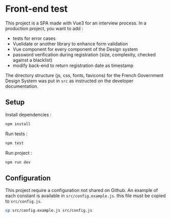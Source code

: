# Front-end test

This project is a SPA made with Vue3 for an interview process.
In a production project, you want to add :
- tests for error cases
- Vuelidate or another library to enhance form validation
- Vue component for every component of the Design system
- password verification during registration (size, complexity, checked against a blacklist)
- modify back-end to return registration date as timestamp

The directory structure (js, css, fonts, favicons) for the French Government Design System was put in `src` as instructed on the developer documentation.

## Setup

Install dependencies :
```sh
npm install
```

Run tests :
```sh
npm test
```

Run project :
```sh
npm run dev
```

## Configuration

This project require a configuration not shared on Github.
An example of each constant is available in `src/config.example.js`.
this file must be copied to `src/config.js`.

```sh
cp src/config.example.js src/config.js
```